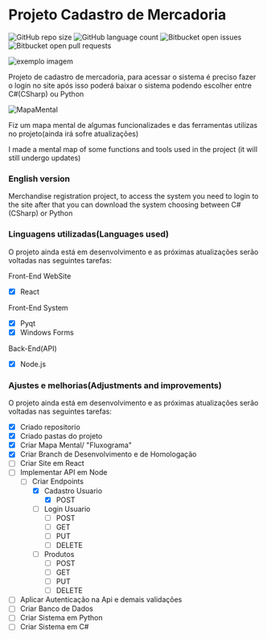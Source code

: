 # Projeto Cadastro de Mercadoria

<!---Esses são exemplos. Veja https://shields.io para outras pessoas ou para personalizar este conjunto de escudos. Você pode querer incluir dependências, status do projeto e informações de licença aqui--->

![GitHub repo size](https://img.shields.io/github/repo-size/iuricode/README-template?style=for-the-badge)
![GitHub language count](https://img.shields.io/github/languages/count/iuricode/README-template?style=for-the-badge)
![Bitbucket open issues](https://img.shields.io/bitbucket/issues/iuricode/README-template?style=for-the-badge)
![Bitbucket open pull requests](https://img.shields.io/bitbucket/pr-raw/iuricode/README-template?style=for-the-badge)

<img src="exemplo-image.png" alt="exemplo imagem">
<p>Projeto de cadastro de mercadoria, para acessar o sistema é preciso fazer o login no site após isso poderá baixar o sistema podendo escolher entre C#(CSharp) ou Python</p>

<img src="/img/MapaMental.png" alt="MapaMental">
<p> Fiz um mapa mental de algumas funcionalizades e das ferramentas utilizas no projeto(ainda irá sofre atualizações)</p>
<p>I made a mental map of some functions and tools used in the project (it will still undergo updates)</p>

### English version
Merchandise registration project, to access the system you need to login to the site after that you can download the system choosing between C#(CSharp) or Python

### Linguagens utilizadas(Languages used)
O projeto ainda está em desenvolvimento e as próximas atualizações serão voltadas nas seguintes tarefas:

<p> Front-End WebSite</p>

- [x] React

<p> Front-End System</p>

- [x] Pyqt
- [x] Windows Forms

<p> Back-End(API)</p>

- [x] Node.js



### Ajustes e melhorias(Adjustments and improvements)

O projeto ainda está em desenvolvimento e as próximas atualizações serão voltadas nas seguintes tarefas:

- [x] Criado repositorio
- [x] Criado pastas do projeto
- [x] Criar Mapa Mental/ "Fluxograma"
- [x] Criar Branch de Desenvolvimento e de Homologação
- [ ] Criar Site em React
- [ ] Implementar API em Node
  - [ ] Criar Endpoints
    - [x] Cadastro Usuario
      - [x] POST
    - [ ] Login Usuario
      - [ ] POST
      - [ ] GET
      - [ ] PUT
      - [ ] DELETE
    - [ ] Produtos
        - [ ] POST
        - [ ] GET
        - [ ] PUT
        - [ ] DELETE
- [ ] Aplicar Autenticação na Api e demais validações
- [ ] Criar Banco de Dados
- [ ] Criar Sistema em Python
- [ ] Criar Sistema em C#

<!--
[```

## ☕ Usando <Projeto Cadastro de Mercadoria>

Para usar <Projeto Cadastro de Mercadoria>, siga estas etapas:

```
<exemplo_de_uso>
```

1. Bifurque este repositório.
2. Crie um branch: `git checkout -b <nome_branch>`.
3. Faça suas alterações e confirme-as: `git commit -m '<mensagem_commit>'`
4. Envie para o branch original: `git push origin <nome_do_projeto> / <local>`
5. Crie a solicitação de pull.

Como alternativa, consulte a documentação do GitHub em [como criar uma solicitação pull](https://help.github.com/en/github/collaborating-with-issues-and-pull-requests/creating-a-pull-request).


## 📝 Licença

Esse projeto está sob licença. Veja o arquivo [LICENÇA](LICENSE.md) para mais detalhes.

[⬆ Voltar ao topo](# Projeto Cadastro de Mercadoria)<br>](url) -->
